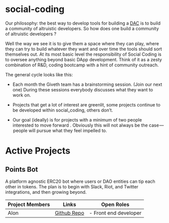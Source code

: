 # social-coding
Our philosophy: the best way to develop tools for building a [DAC](https://wiki.giveth.io/dac/governance/) is to build a community of altruistic developers. So how does one build a community of altruistic developers ?

Well the way we see it is to give them a space where they can play, where they can try to build whatever they want and over time the tools should sort themselves out. At its most basic level the responsibility of Social Coding is to oversee anything beyond basic DApp development. Think of it as a zesty combination of R&D, coding bootcamp with a hint of community outreach.

The general cycle looks like this:

* Each month the Giveth team has a brainstorming session. (Join our next one) During these sessions everybody discusses what they want to work on.

* Projects that get a lot of interest are greenlit, some projects continue to be developed within social_coding, others don’t.

* Our goal (ideally) is for projects with a minimum of two people interested to move forward . Obviously this will not always be the case —  people will pursue what they feel impelled to.

# Active Projects

## Points Bot
A platform agnostic ERC20 bot where users or DAO entities can tip each other in tokens. The plan is to begin with Slack, Riot, and Twitter integrations, and then growing beyond. 

| Project Members | Links | Open Roles |
| ------- | ------- | ------- |
| Alon | [Github Repo](https://github.com/Alonski/PointsBot) | - Front end developer |

